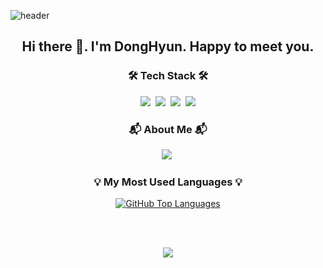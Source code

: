 ![header](https://capsule-render.vercel.app/api?type=waving&color=auto&height=300&section=header&text=Welcome%20&nbsp;to&nbsp;my&nbsp;Git!&nbsp;🙌🏻&fontSize=50&animation=twinkling)

<h2 align="center">Hi there 👋. I'm DongHyun. Happy to meet you.</h2>

<!-- 기술 스택 뱃지 표시 -->
<h3 align="center">🛠️ Tech Stack 🛠️</h3>
<p align="center">
  <img src="https://img.shields.io/badge/Python-3766AB?style=flat-square&logo=Python&logoColor=white"/></a>&nbsp 
  <img src="https://img.shields.io/badge/Mysql-E6B91E?style=flat-square&logo=MySql&logoColor=white"/></a>&nbsp
  <img src="https://img.shields.io/badge/HTML5-E34F26?style=flat-square&logo=HTML5&logoColor=white"></a>&nbsp
  <img src="https://img.shields.io/badge/github-181717?style=flat-square&logo=github&logoColor=white">
</p>

<!-- 내 블로그 소개 -->
<h3 align="center">📬 About Me 📬</h3>
<p align="center">
  <a href="https://velog.io/@ehdtkd98/posts"><img src="https://img.shields.io/badge/Velog-11B48A?style=flat-square&logo=Vimeo&logoColor=white&link=https://velog.io/@ehdtkd98/posts"/></a>&nbsp
</p>

<!-- 깃 스텟 표시하기 -->
<h3 align="center">💡 My Most Used Languages 💡</h3>
<p align="center">
  <a href="https://github.com/${donghyun-98}">
    <img src="https://github-readme-stats.vercel.app/api/top-langs/?username=donghyun-98&layout=compact&show_icons=true&show_owner=true&hide_title=true&theme=default&hide=language" alt="GitHub Top Languages" />
  </a>
</p>

<!-- 방문자 수 표기 -->
<br><br>
<p align="center">
  <a href="https://hits.seeyoufarm.com"><img src="https://hits.seeyoufarm.com/api/count/incr/badge.svg?url=https%3A%2F%2Fgithub.com%2Fdonghyun-98&count_bg=%2379C83D&title_bg=%23555555&icon=&icon_color=%23E7E7E7&title=hits&edge_flat=false"/></a>
</p>
